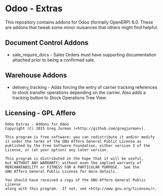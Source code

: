Odoo - Extras
=============

This repository contains addons for Odoo (formally OpenERP) 8.0. These
are addons that tweak some minor nuisances that others might find helpful.

Document Control Addons
-----------------------

* sale_require_docs - Sales Orders must have supporting documentation
attached prior to being a confirmed sale. 


Warehouse Addons
----------------

* delivery_tracking - Adds forcing the entry of carrier tracking 
references to stock transfer operations depending on the carrier.
Also adds a tracking button to Stock Operations Tree View.

Licensing - GPL Affero
----------------------

    Odoo Extras - Addons for Odoo
    Copyright (C) 2015 Greg Jurman (<http://github.com/gregjurman>).

    This program is free software: you can redistribute it and/or modify
    it under the terms of the GNU Affero General Public License as
    published by the Free Software Foundation, either version 3 of the
    License, or (at your option) any later version.

    This program is distributed in the hope that it will be useful,
    but WITHOUT ANY WARRANTY; without even the implied warranty of
    MERCHANTABILITY or FITNESS FOR A PARTICULAR PURPOSE.  See the
    GNU Affero General Public License for more details.

    You should have received a copy of the GNU Affero General Public License
    along with this program.  If not, see <http://www.gnu.org/licenses/>.
